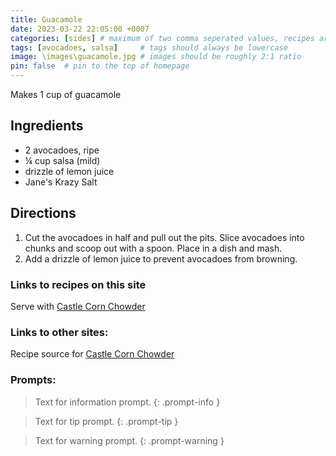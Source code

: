 ```yaml
---
title: Guacamole
date: 2023-03-22 22:05:00 +0007 
categories: [sides] # maximum of two comma seperated values, recipes are organized in folders based on the category
tags: [avocadoes, salsa]     # tags should always be lowercase
image: \images\guacamole.jpg # images should be roughly 2:1 ratio
pin: false  # pin to the top of homepage
---
```


Makes 1 cup of guacamole

## Ingredients

* 2 avocadoes, ripe
* &frac14; cup salsa (mild)
* drizzle of lemon juice
* Jane's Krazy Salt


## Directions

1. Cut the avocadoes in half and pull out the pits. Slice avocadoes into chunks and scoop out with a spoon. Place in a dish and mash.
2. Add a drizzle of lemon juice to prevent avocadoes from browning.

### Links to recipes on this site
Serve with [Castle Corn Chowder](/recipes/Castle-Corn-Chowder/)

### Links to other sites:
Recipe source for [Castle Corn Chowder](https://www.allrecipes.com/gallery/9x13-baked-pasta-recipes/)

### Prompts:

> Text for information prompt.
{: .prompt-info }

> Text for tip prompt.
{: .prompt-tip }

> Text for warning prompt.
{: .prompt-warning }

